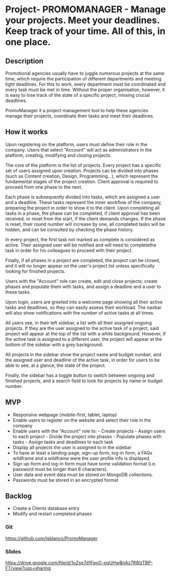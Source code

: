 # Project- PROMOMANAGER - Manage your projects. Meet your deadlines. Keep track of your time. All of this, in one place.



## Description
Promotional agencies usually have to juggle numerous projects at the same time, which require the participation of different departments and meeting tight deadlines. For this to work, every department must be coordinated and every task must be met in time. Without the proper organisation, however, it is easy to lose track of the state of a specific project, missing crucial deadlines.

PromoManager it a project management tool to help these agencies manage their projects, coordinate their tasks and meet their deadlines.

## How it works
Upon registering on the platform, users must define their role in the company. Users that select "Account" will act as administrators in the platform, creating, modifying and closing projects.

The core of the platform is the list of projects. Every project has a specific set of users assigned upon creation. Projects can be divided into phases (such as Content creation, Design, Programming...), which represent the fundamental stages of the project creation. Client approval is required to proceed from one phase to the next.

Each phase is subsequently divided into tasks, which are assigned a user and a deadline. These tasks represent the inner workflow of the company, preparing the project in order to show it to the client. Upon completing all tasks in a phase, the phase can be completed, if client approval has been received, or reset from the start, if the client demands changes. If the phase is reset, their round number will increase by one,  all completed tasks will be hidden, and can be consulted by checking the phase history.  

In every project, the first task not marked as complete is considered as active. Their assigned user will be notified and will need to completethe task in order for his colleagues to proceed with their project.

Finally, if all phases in a project are completed, the project can be closed, and it will no longer appear on the user's project list unless specifically looking for finished projects.

Users with the "Account" role can create, edit and close projects; create phases and populate them with tasks, and assign a deadline and a user to these tasks.

Upon login, users are greeted into a welcome page showing all their active tasks and deadlines, so they can easily assess their workload. The navbar will also show notifications with the number of active tasks at all times.

All users see, in their left sidebar, a list with all their assigned ongoing projects. If they are the user assigned to the active task of a project, said project will appear at the top of the list with a white background. However, if the active task is assigned to a different user, the project will appear at the bottom of the sidebar with a grey background.

All projects in the sidebar show the project name and budget number, and the assigned user and deadline of the active task, in order for users to be able to see, at a glance, the state of the project.

Finally, the sidebar has a toggle button to switch between ongoing and finished projects, and a search field to look for projects by name or budget number.

## MVP
- Responsive webpage (mobile-first, tablet, laptop)
- Enable users to register on the website and select their role in the company
- Enable users with the "Account" role to:
        - Create projects
        - Assign users to each project
        - Divide the project into phases
        - Populate phases with tasks
        - Assign tasks and deadlines to each task
- Display all projects the user is assigned to in the sidebar
- To have at least a landing-page, sign-up form, log-in form, a FAQs wildframe and a wildframe were the user profile info is displayed. 
- Sign up-form and log-in form must have some validation format (i.e. password must be longer than 6 characters).
- User data and event data must be stored on MongoDB collections.
- Passwords must be stored in an encrypted format

## Backlog
- Create a Clients database entry
- Modify and restart completed phases


### Git
https://github.com/jsblanco/PromoManager


### Slides
https://drive.google.com/file/d/1oZse7d1FqoG-pqUHwBnAz7R8lzTBP-FT/view?usp=sharing
